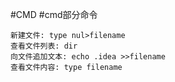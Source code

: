 #CMD
#cmd部分命令
```
新建文件: type nul>filename
查看文件列表: dir
向文件追加文本: echo .idea >>filename
查看文件内容: type filename
```